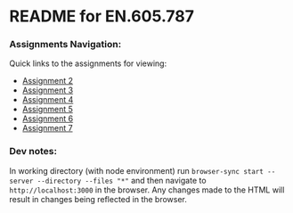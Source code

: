 # README for EN.605.787

### Assignments Navigation:

Quick links to the assignments for viewing:

* [Assignment 2](https://theairportexplorer.github.io/web-development/module2/)
* [Assignment 3](https://theairportexplorer.github.io/web-development/module3/)
* [Assignment 4](https://theairportexplorer.github.io/web-development/module4/)
* [Assignment 5](https://theairportexplorer.github.io/web-development/module5/)
* [Assignment 6](https://theairportexplorer.github.io/web-development/module6/)
* [Assignment 7](https://theairportexplorer.github.io/web-development/module7/)

### Dev notes:

In working directory (with node environment) run
``browser-sync start --server --directory --files "*"`` and then navigate to
``http://localhost:3000`` in the browser. Any changes made to the HTML will
result in changes being reflected in the browser.